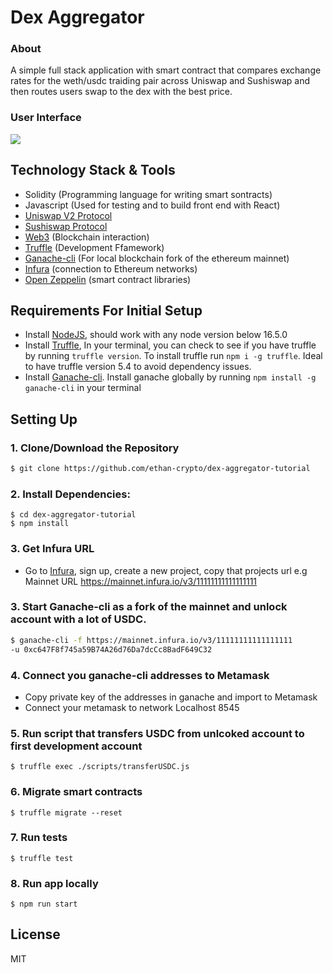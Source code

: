 # Dex Aggregator
### About
A simple full stack application with smart contract that compares exchange rates for the weth/usdc traiding pair across Uniswap and Sushiswap and then routes users swap to the dex with the best price.

### User Interface
![](https://github.com/ethan-crypto/dex-aggregator-tutorial/blob/master/Dex-Agg.gif)

## Technology Stack & Tools

- Solidity (Programming language for writing smart sontracts)
- Javascript (Used for testing and to build front end with React)
- [Uniswap V2 Protocol](https://docs.uniswap.org/protocol/V2/introduction)
- [Sushiswap Protocol](https://dev.sushi.com/)
- [Web3](https://web3js.readthedocs.io/en/v1.5.2/) (Blockchain interaction)
- [Truffle](https://www.trufflesuite.com/docs/truffle/overview) (Development Ffamework)
- [Ganache-cli](https://github.com/trufflesuite/ganachee) (For local blockchain fork of the ethereum mainnet)
- [Infura](https://infura.io/) (connection to Ethereum networks)
- [Open Zeppelin](https://infura.io/) (smart contract libraries)

## Requirements For Initial Setup
- Install [NodeJS](https://nodejs.org/en/), should work with any node version below 16.5.0
- Install [Truffle](https://www.trufflesuite.com/docs/truffle/overview), In your terminal, you can check to see if you have truffle by running `truffle version`. To install truffle run `npm i -g truffle`. Ideal to have truffle version 5.4 to avoid dependency issues.
- Install [Ganache-cli](https://github.com/trufflesuite/ganachee). Install ganache globally by running `npm install -g ganache-cli` in your terminal

## Setting Up
### 1. Clone/Download the Repository
```sh
$ git clone https://github.com/ethan-crypto/dex-aggregator-tutorial
```

### 2. Install Dependencies:
```
$ cd dex-aggregator-tutorial
$ npm install 
```

### 3. Get Infura URL
- Go to [Infura](https://infura.io/), sign up, create a new project, copy that projects url
e.g Mainnet URL https://mainnet.infura.io/v3/11111111111111111

### 3. Start Ganache-cli as a fork of the mainnet and unlock account with a lot of USDC.
```sh
$ ganache-cli -f https://mainnet.infura.io/v3/11111111111111111
-u 0xc647F8f745a59B74A26d76Da7dcCc8BadF649C32
```

### 4. Connect you ganache-cli addresses to Metamask
- Copy private key of the addresses in ganache and import to Metamask
- Connect your metamask to network Localhost 8545 

### 5. Run script that transfers USDC from unlcoked account to first development account
`$ truffle exec ./scripts/transferUSDC.js`

### 6. Migrate smart contracts
`$ truffle migrate --reset`

### 7. Run tests
`$ truffle test`

### 8. Run app locally 
`$ npm run start`

License
----
MIT
